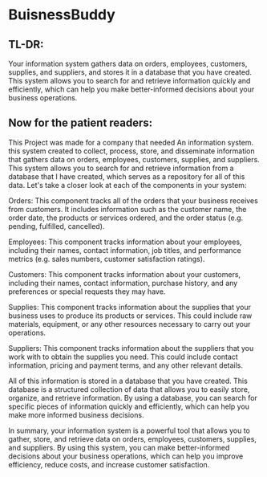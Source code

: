 # BuisnessBuddy

## TL-DR:
Your information system gathers data on orders, employees, customers, supplies, and suppliers, and stores it in a database that you have created. This system allows you to search for and retrieve information quickly and efficiently, which can help you make better-informed decisions about your business operations.


## Now for the patient readers:
This Project was made for a company that needed An information system.
this system created to collect, process, store, and disseminate information that gathers data on orders, employees, customers, supplies, and suppliers. This system allows you to search for and retrieve information from a database that I have created, which serves as a repository for all of this data.
Let's take a closer look at each of the components in your system:

Orders: This component tracks all of the orders that your business receives from customers. It includes information such as the customer name, the order date, the products or services ordered, and the order status (e.g. pending, fulfilled, cancelled).

Employees: This component tracks information about your employees, including their names, contact information, job titles, and performance metrics (e.g. sales numbers, customer satisfaction ratings).

Customers: This component tracks information about your customers, including their names, contact information, purchase history, and any preferences or special requests they may have.

Supplies: This component tracks information about the supplies that your business uses to produce its products or services. This could include raw materials, equipment, or any other resources necessary to carry out your operations.

Suppliers: This component tracks information about the suppliers that you work with to obtain the supplies you need. This could include contact information, pricing and payment terms, and any other relevant details.

All of this information is stored in a database that you have created. This database is a structured collection of data that allows you to easily store, organize, and retrieve information. By using a database, you can search for specific pieces of information quickly and efficiently, which can help you make more informed business decisions.

In summary, your information system is a powerful tool that allows you to gather, store, and retrieve data on orders, employees, customers, supplies, and suppliers. By using this system, you can make better-informed decisions about your business operations, which can help you improve efficiency, reduce costs, and increase customer satisfaction.
